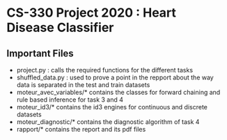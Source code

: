 # CS-330 Project 2020 : Heart Disease Classifier

## Important Files
* project.py : calls the required functions for the different tasks
* shuffled_data.py : used to prove a point in the repport about the way data is separated in the test and train datasets
* moteur_avec_variables/* contains the classes for forward chaining and rule based inference for task 3 and 4
* moteur_id3/* contains the id3 engines for continuous and discrete datasets
* moteur_diagnostic/* contains the diagnostic algorithm of task 4
* rapport/* contains the report and its pdf files
